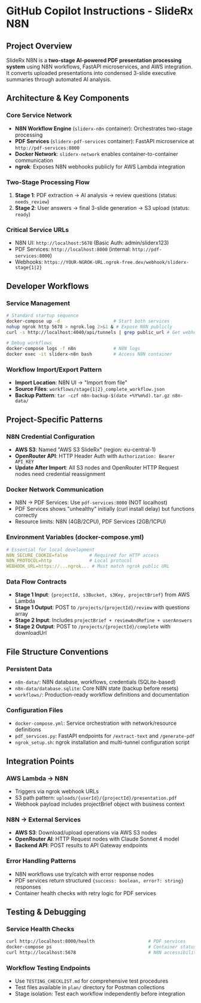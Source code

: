 # GitHub Copilot Instructions - SlideRx N8N

## Project Overview

SlideRx N8N is a **two-stage AI-powered PDF presentation processing system** using N8N workflows, FastAPI microservices, and AWS integration. It converts uploaded presentations into condensed 3-slide executive summaries through automated AI analysis.

## Architecture & Key Components

### Core Service Network
- **N8N Workflow Engine** (`sliderx-n8n` container): Orchestrates two-stage processing
- **PDF Services** (`sliderx-pdf-services` container): FastAPI microservice at `http://pdf-services:8000`
- **Docker Network**: `sliderx-network` enables container-to-container communication
- **ngrok**: Exposes N8N webhooks publicly for AWS Lambda integration

### Two-Stage Processing Flow
1. **Stage 1**: PDF extraction → AI analysis → review questions (status: `needs_review`)
2. **Stage 2**: User answers → final 3-slide generation → S3 upload (status: `ready`)

### Critical Service URLs
- N8N UI: `http://localhost:5678` (Basic Auth: admin/sliderx123)
- PDF Services: `http://localhost:8000` (internal: `http://pdf-services:8000`)
- Webhooks: `https://YOUR-NGROK-URL.ngrok-free.dev/webhook/sliderx-stage{1|2}`

## Developer Workflows

### Service Management
```bash
# Standard startup sequence
docker-compose up -d                    # Start both services
nohup ngrok http 5678 > ngrok.log 2>&1 & # Expose N8N publicly
curl -s http://localhost:4040/api/tunnels | grep public_url # Get webhook URL

# Debug workflows
docker-compose logs -f n8n              # N8N logs
docker exec -it sliderx-n8n bash        # Access N8N container
```

### Workflow Import/Export Pattern
- **Import Location**: N8N UI → "Import from file" 
- **Source Files**: `workflows/stage{1|2}_complete_workflow.json`
- **Backup Pattern**: `tar -czf n8n-backup-$(date +%Y%m%d).tar.gz n8n-data/`

## Project-Specific Patterns

### N8N Credential Configuration
- **AWS S3**: Named "AWS S3 SlideRx" (region: eu-central-1)
- **OpenRouter API**: HTTP Header Auth with `Authorization: Bearer API_KEY`
- **Update After Import**: All S3 nodes and OpenRouter HTTP Request nodes need credential reassignment

### Docker Network Communication
- N8N → PDF Services: Use `pdf-services:8000` (NOT localhost)
- PDF Services shows "unhealthy" initially (curl install delay) but functions correctly
- Resource limits: N8N (4GB/2CPU), PDF Services (2GB/1CPU)

### Environment Variables (docker-compose.yml)
```yaml
# Essential for local development
N8N_SECURE_COOKIE=false        # Required for HTTP access
N8N_PROTOCOL=http              # Local protocol
WEBHOOK_URL=https://...ngrok... # Must match ngrok public URL
```

### Data Flow Contracts
- **Stage 1 Input**: `{projectId, s3Bucket, s3Key, projectBrief}` from AWS Lambda
- **Stage 1 Output**: POST to `/projects/{projectId}/review` with questions array
- **Stage 2 Input**: Includes `projectBrief + reviewAndRefine + userAnswers`
- **Stage 2 Output**: POST to `/projects/{projectId}/complete` with downloadUrl

## File Structure Conventions

### Persistent Data
- `n8n-data/`: N8N database, workflows, credentials (SQLite-based)
- `n8n-data/database.sqlite`: Core N8N state (backup before resets)
- `workflows/`: Production-ready workflow definitions and documentation

### Configuration Files
- `docker-compose.yml`: Service orchestration with network/resource definitions
- `pdf_services.py`: FastAPI endpoints for `/extract-text` and `/generate-pdf`
- `ngrok_setup.sh`: ngrok installation and multi-tunnel configuration script

## Integration Points

### AWS Lambda → N8N
- Triggers via ngrok webhook URLs
- S3 path pattern: `uploads/{userId}/{projectId}/presentation.pdf`
- Webhook payload includes projectBrief object with business context

### N8N → External Services
- **AWS S3**: Download/upload operations via AWS S3 nodes
- **OpenRouter AI**: HTTP Request nodes with Claude Sonnet 4 model
- **Backend API**: POST results to API Gateway endpoints

### Error Handling Patterns
- N8N workflows use try/catch with error response nodes
- PDF services return structured `{success: boolean, error?: string}` responses
- Container health checks with retry logic for PDF services

## Testing & Debugging

### Service Health Checks
```bash
curl http://localhost:8000/health                    # PDF services
docker-compose ps                                    # Container status
curl http://localhost:5678                           # N8N accessibility
```

### Workflow Testing Endpoints
- Use `TESTING_CHECKLIST.md` for comprehensive test procedures
- Test files available in `plan/` directory for Postman collections
- Stage isolation: Test each workflow independently before integration
